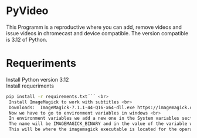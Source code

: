 # PyVideo
This Programm is a reproductive where you can add, remove videos and issue videos in chromecast and device compatible.
The version compatible is 3.12 of Python.
# Requeriments
 Install Python version 3.12 <br>
 Install requeriments <br>
```bash
pip install -r requirements.txt´´´ <br>
 Install ImageMagick to work with subtitles <br>
 Downloads:  ImageMagick-7.1.1-44-Q16-x64-dll.exe https://imagemagick.org/script/download.php <br>
 Now we have to go to environment variables in windows <br>
 In environment variables we add a new one in the System variables section <br>
 The name will be IMAGEMAGICK_BINARY and in the value of the variable we put the following path C:\Program Files\ImageMagick-7.1.1-Q16\magick.exe <br>
 This will be where the imagemagick executable is located for the operation of the subtitles
